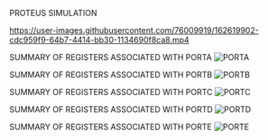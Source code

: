 PROTEUS SIMULATION

https://user-images.githubusercontent.com/76009919/162619902-cdc959f9-64b7-4414-bb30-1134690f8ca8.mp4

SUMMARY OF REGISTERS ASSOCIATED WITH PORTA
![PORTA](https://user-images.githubusercontent.com/76009919/162619811-666a8548-a701-403e-bd36-0bd73f0702bf.png)

SUMMARY OF REGISTERS ASSOCIATED WITH PORTB
![PORTB](https://user-images.githubusercontent.com/76009919/162619818-f4e1509d-c627-467c-83b8-9ae80ac325ca.png)

SUMMARY OF REGISTERS ASSOCIATED WITH PORTC
![PORTC](https://user-images.githubusercontent.com/76009919/162619823-d5677168-ce3b-45fd-a039-e637fa8049f7.png)

SUMMARY OF REGISTERS ASSOCIATED WITH PORTD
![PORTD](https://user-images.githubusercontent.com/76009919/162619827-62975f85-ce71-46ef-a824-518bc5c34102.png)

SUMMARY OF REGISTERS ASSOCIATED WITH PORTE
![PORTE](https://user-images.githubusercontent.com/76009919/162619833-d508f111-97b2-45e0-a74e-d83190e2beb2.png)

